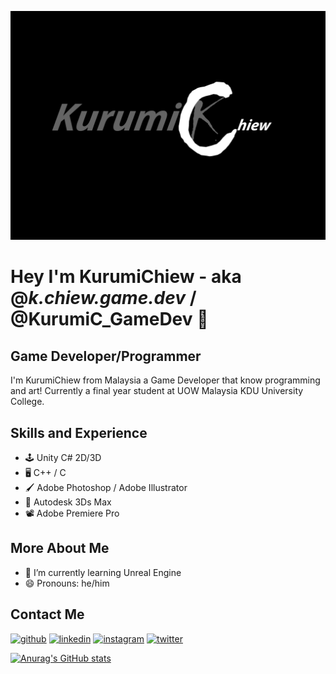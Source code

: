 ![Game Developer/Programmer](https://github.com/chiew12301/chiew12301/blob/main/BLACKBG_BANNERLOGO.jpg)

# Hey I'm KurumiChiew - aka @_k.chiew.game.dev_ / @KurumiC_GameDev 👋
## Game Developer/Programmer

I'm KurumiChiew from Malaysia a Game Developer that know programming and art! Currently a final year student at UOW Malaysia KDU University College.

## Skills and Experience
* 🕹 Unity C# 2D/3D
* 🖥 C++ / C 
* 🖌 Adobe Photoshop / Adobe Illustrator
* 🧱 Autodesk 3Ds Max
* 📽 Adobe Premiere Pro

## More About Me
- 🌱 I’m currently learning Unreal Engine 
- 😄 Pronouns: he/him 

## Contact Me
[<img src='https://cdn.jsdelivr.net/npm/simple-icons@3.0.1/icons/github.svg' alt='github' height='40'>](https://github.com/https://github.com/chiew12301)  [<img src='https://cdn.jsdelivr.net/npm/simple-icons@3.0.1/icons/linkedin.svg' alt='linkedin' height='40'>](https://www.linkedin.com/in/https://www.linkedin.com/in/chiewjiahong//)  [<img src='https://cdn.jsdelivr.net/npm/simple-icons@3.0.1/icons/instagram.svg' alt='instagram' height='40'>](https://www.instagram.com/https://www.instagram.com/_kurumic.game.dev_/?hl=en/)  [<img src='https://cdn.jsdelivr.net/npm/simple-icons@3.0.1/icons/twitter.svg' alt='twitter' height='40'>](https://twitter.com/https://twitter.com/KurumiC_GameDev)  

[![Anurag's GitHub stats](https://github-readme-stats.vercel.app/api?username=chiew12301)](https://github.com/anuraghazra/github-readme-stats)
